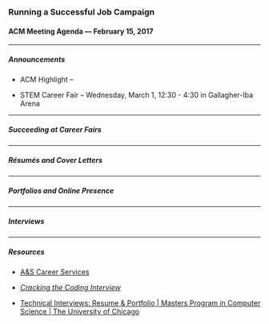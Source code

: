 ### Running a Successful Job Campaign

#### ACM Meeting Agenda — February 15, 2017

***

##### Announcements

- ACM Highlight –

- STEM Career Fair – Wednesday, March 1, 12:30 - 4:30 in Gallagher-Iba Arena

***

##### Succeeding at Career Fairs

***

##### Résumés and Cover Letters

***

##### Portfolios and Online Presence

***

##### Interviews

***

##### Resources

- [A&S Career Services](https://ascareers.okstate.edu)

- [*Cracking the Coding Interview*](https://www.amazon.com/Cracking-Coding-Interview-Programming-Questions/dp/098478280X)

- [Technical Interviews: Resume & Portfolio | Masters Program in Computer Science | The University of Chicago](https://masters.cs.uchicago.edu/page/technical-interviews-resume-portfolio)
